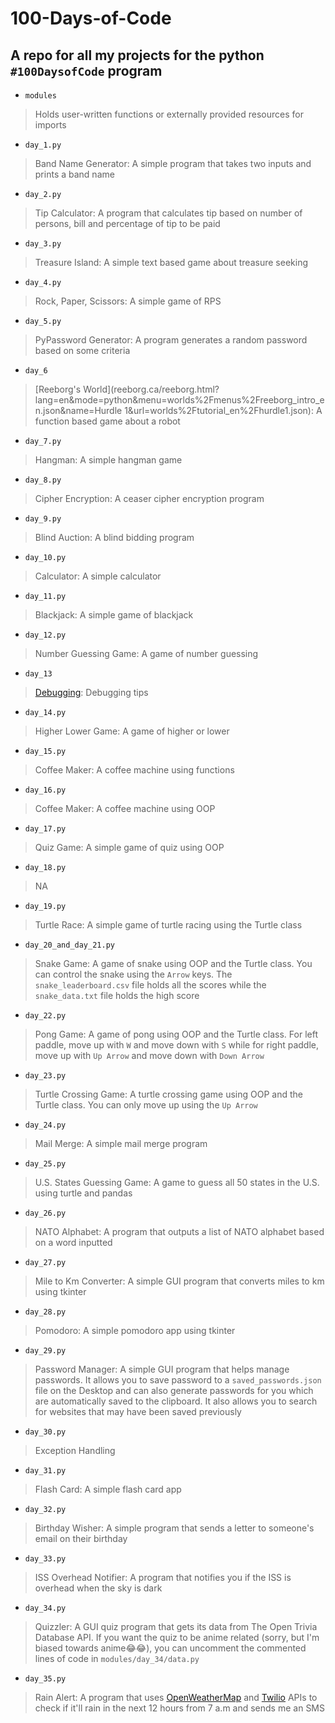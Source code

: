 # 100-Days-of-Code
## A repo for all my projects for the python `#100DaysofCode` program

- `modules`
> Holds user-written functions or externally provided resources for imports

- `day_1.py`
> Band Name Generator: A simple program that takes two inputs and prints a band name

- `day_2.py`
> Tip Calculator: A program that calculates tip based on number of persons, bill and percentage of tip to be paid

- `day_3.py`
> Treasure Island: A simple text based game about treasure seeking

- `day_4.py`
> Rock, Paper, Scissors: A simple game of RPS

- `day_5.py`
> PyPassword Generator: A program generates a random password based on some criteria

- `day_6`
> [Reeborg's World](reeborg.ca/reeborg.html?lang=en&mode=python&menu=worlds%2Fmenus%2Freeborg_intro_en.json&name=Hurdle 1&url=worlds%2Ftutorial_en%2Fhurdle1.json): A function based game about a robot

- `day_7.py`
> Hangman: A simple hangman game

- `day_8.py`
> Cipher Encryption: A ceaser cipher encryption program

- `day_9.py`
> Blind Auction: A blind bidding program

- `day_10.py`
> Calculator: A simple calculator

- `day_11.py`
> Blackjack: A simple game of blackjack

- `day_12.py`
> Number Guessing Game: A game of number guessing

- `day_13`
> [Debugging](https://repl.it/@appbrewery/day-13-1-exercise): Debugging tips

- `day_14.py`
> Higher Lower Game: A game of higher or lower

- `day_15.py`
> Coffee Maker: A coffee machine using functions

- `day_16.py`
> Coffee Maker: A coffee machine using OOP

- `day_17.py`
> Quiz Game: A simple game of quiz using OOP

- `day_18.py`
> NA

- `day_19.py`
> Turtle Race: A simple game of turtle racing using the Turtle class

- `day_20_and_day_21.py`
> Snake Game: A game of snake using OOP and the Turtle class. You can control the 
> snake using the `Arrow` keys. The `snake_leaderboard.csv` file holds all the scores
> while the `snake_data.txt` file holds the high score 

- `day_22.py`
> Pong Game: A game of pong using OOP and the Turtle class. For left paddle, move up 
> with `W` and move down with `S` while for right paddle, move up with `Up Arrow` 
> and move down with `Down Arrow`

- `day_23.py`
> Turtle Crossing Game: A turtle crossing game using OOP and the Turtle class. You can
> only move up using the `Up Arrow`

- `day_24.py`
> Mail Merge: A simple mail merge program

- `day_25.py`
> U.S. States Guessing Game: A game to guess all 50 states in the U.S. using turtle and 
> pandas

- `day_26.py`
> NATO Alphabet: A program that outputs a list of NATO alphabet based on a word
> inputted

- `day_27.py`
> Mile to Km Converter: A simple GUI program that converts miles to km using tkinter

- `day_28.py`
> Pomodoro: A simple pomodoro app using tkinter

- `day_29.py`
> Password Manager: A simple GUI program that helps manage passwords. It allows 
> you to save password to a `saved_passwords.json` file on the Desktop and can also 
> generate passwords for you which are automatically saved to the clipboard. It also 
> allows you to search for websites that may have been saved previously

- `day_30.py`
> Exception Handling

- `day_31.py`
> Flash Card: A simple flash card app

- `day_32.py`
> Birthday Wisher: A simple program that sends a letter to someone's email on their
> birthday

- `day_33.py`
> ISS Overhead Notifier: A program that notifies you if the ISS is 
> overhead when the sky is dark

- `day_34.py`
> Quizzler: A GUI quiz program that gets its data from The Open 
> Trivia Database API. If you want the quiz to be anime related 
> (sorry, but I'm biased towards anime😂😂), you can uncomment 
> the commented lines of code in `modules/day_34/data.py`

- `day_35.py`
> Rain Alert: A program that uses [OpenWeatherMap](openweathermap.org)
> and [Twilio](twilio.com) APIs to check if it'll rain in the
> next 12 hours from 7 a.m and sends me an SMS